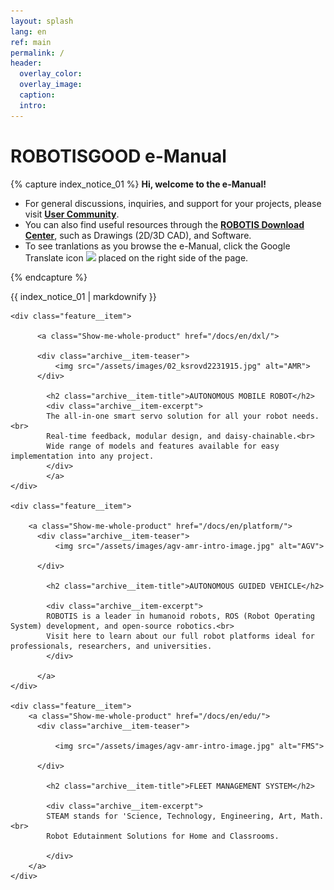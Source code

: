 ```yaml
---
layout: splash
lang: en
ref: main
permalink: /
header:
  overlay_color:
  overlay_image:
  caption:
  intro:
---
```


# ROBOTISGOOD e-Manual

{% capture index_notice_01 %}
**Hi, welcome to the e-Manual!**
- For general discussions, inquiries, and support for your projects, please visit **[User Community]**.
- You can also find useful resources through the **[ROBOTIS Download Center]**, such as Drawings (2D/3D CAD), and Software.
- To see tranlations as you browse the e-Manual, click the Google Translate icon <img src="/assets/images/icon_google.png"> placed on the right side of the page.

[User Community]: https://community.robotis.us/
[robotis download center]: http://en.robotis.com/service/downloadcenter.php

{% endcapture %}

<div class="notice--success">{{ index_notice_01 | markdownify }}</div>

<div class="feature__wrapper">

    <div class="feature__item">

          <a class="Show-me-whole-product" href="/docs/en/dxl/">

          <div class="archive__item-teaser">
              <img src="/assets/images/02_ksrovd2231915.jpg" alt="AMR">
          </div>

            <h2 class="archive__item-title">AUTONOMOUS MOBILE ROBOT</h2>
            <div class="archive__item-excerpt">
            The all-in-one smart servo solution for all your robot needs.<br>
            Real-time feedback, modular design, and daisy-chainable.<br>
            Wide range of models and features available for easy implementation into any project.
            </div>
            </a>
    </div>

    <div class="feature__item">

        <a class="Show-me-whole-product" href="/docs/en/platform/">
          <div class="archive__item-teaser">
              <img src="/assets/images/agv-amr-intro-image.jpg" alt="AGV">

          </div>

            <h2 class="archive__item-title">AUTONOMOUS GUIDED VEHICLE</h2>

            <div class="archive__item-excerpt">
            ROBOTIS is a leader in humanoid robots, ROS (Robot Operating System) development, and open-source robotics.<br>
            Visit here to learn about our full robot platforms ideal for professionals, researchers, and universities.
            </div>

          </a>
    </div>

    <div class="feature__item">
        <a class="Show-me-whole-product" href="/docs/en/edu/">
          <div class="archive__item-teaser">

              <img src="/assets/images/agv-amr-intro-image.jpg" alt="FMS">

          </div>

            <h2 class="archive__item-title">FLEET MANAGEMENT SYSTEM</h2>

            <div class="archive__item-excerpt">
            STEAM stands for 'Science, Technology, Engineering, Art, Math.<br>
            Robot Edutainment Solutions for Home and Classrooms.

            </div>
        </a>
    </div>

</div>

